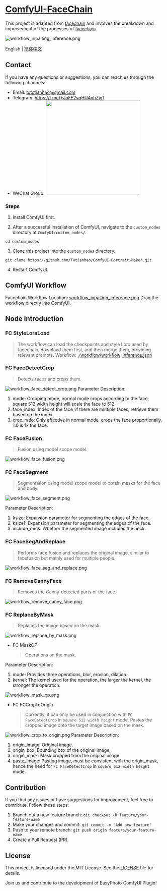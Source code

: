 # [ComfyUI-FaceChain](https://github.com/THtianhao/ComfyUI-FaceChain)

This project is adapted from [facechain](https://github.com/modelscope/facechain) and involves the breakdown and improvement of the processes of [facechain](https://github.com/modelscope/facechain).

![workflow_inpaiting_inference.png](workflows%2Fworkflow_inpaiting_inference.png)

English | [简体中文](./README_zh-CN.md)

## Contact

If you have any questions or suggestions, you can reach us through the following channels:

- Email: tototianhao@gmail.com
- Telegram: https://t.me/+JoFE2vqHU4phZjg1
- WeChat Group: <img src="./images/wechat.jpg" width="300">

### Steps
1. Install ComfyUI first.

2. After a successful installation of ComfyUI, navigate to the `custom_nodes` directory at `ComfyUI/custom_nodes/`.

```
cd custom_nodes
```

3. Clone this project into the `custom_nodes` directory.

```
git clone https://github.com/THtianhao/ComfyUI-Portrait-Maker.git
```

4. Restart ComfyUI.

## ComfyUI Workflow

Facechain Workflow Location: [workflow_inpaiting_inference.png](workflows%2Fworkflow_inpaiting_inference.png)
Drag the workflow directly into ComfyUI.

## Node Introduction
### FC StyleLoraLoad
  > The workflow can load the checkpoints and style Lora used by facechain, download them first, and then merge them, providing relevant prompts.
  > Workflow: [./workflow/workflow_inference.json](./workflows/workflow_inference.json)
### FC FaceDetectCrop
  > Detects faces and crops them.
   
 ![workflow_face_detect_crop.png](workflows%2Fworkflow_face_detect_crop.png) 
  Parameter Description:

  1. mode: Cropping mode, normal mode crops according to the face, square 512 width height will scale the face to 512.
  2. face_index: Index of the face, if there are multiple faces, retrieve them based on the index.
  3. crop_ratio: Only effective in normal mode, crops the face proportionally, 1.0 is 1x the face.

### FC FaceFusion
  > Fusion using model scope model.
 
 ![workflow_face_fusion.png](workflows%2Fworkflow_face_fusion.png) 

  
### FC FaceSegment
  > Segmentation using model scope model to obtain masks for the face and body.

![workflow_face_segment.png](workflows%2Fworkflow_face_segment.png)  
  
Parameter Description:
1. ksize: Expansion parameter for segmenting the edges of the face.
2. ksize1: Expansion parameter for segmenting the edges of the face.
3. include_neck: Whether the segmented image includes the neck.

### FC FaceSegAndReplace
  > Performs face fusion and replaces the original image, similar to facefusion but mainly used for multiple people.

![workflow_face_seg_and_replace.png](workflows%2Fworkflow_face_seg_and_replace.png)  


### FC RemoveCannyFace
  > Removes the Canny-detected parts of the face.
  
![workflow_remove_canny_face.png](workflows%2Fworkflow_remove_canny_face.png)
### FC ReplaceByMask
  > Replaces the image based on the mask.
  
![workflow_replace_by_mask.png](workflows%2Fworkflow_replace_by_mask.png)

* FC MaskOP
  > Operations on the mask.

Parameter Description:
1. mode: Provides three operations, blur, erosion, dilation.
2. kernel: The kernel used for the operation, the larger the kernel, the stronger the operation.
  
![workflow_mask_op.png](workflows%2Fworkflow_mask_op.png)

* FC FCCropToOrigin
  > Currently, it can only be used in conjunction with `FC FaceDetectCrop` in `square 512 width height` mode. Pastes the cropped image onto the target image based on the mask.
  
![workflow_crop_to_origin.png](workflows%2Fworkflow_crop_to_origin.png)
Parameter Description:
1. origin_image: Original image.
2. origin_box: Bounding box of the original image.
3. origin_mask: Mask cropped from the original image.
4. paste_image: Pasting image, must be consistent with the origin_mask, hence the need for `FC FaceDetectCrop` in `square 512 width height` mode.
  



## Contribution

If you find any issues or have suggestions for improvement, feel free to contribute. Follow these steps:

1. Branch out a new feature branch: `git checkout -b feature/your-feature-name`
2. Make your changes and commit: `git commit -m "Add new feature"`
3. Push to your remote branch: `git push origin feature/your-feature-name`
4. Create a Pull Request (PR).

## License

This project is licensed under the MIT License. See the [LICENSE](LICENSE) file for details.



Join us and contribute to the development of EasyPhoto ComfyUI Plugin!